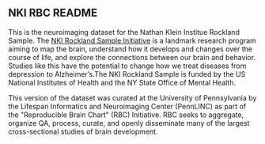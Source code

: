 ## NKI RBC README
This is the neuroimaging dataset for the Nathan Klein Institue Rockland Sample. The [NKI Rockland Sample Initiative](https://www.nki.rfmh.org/content/rockland-sample) 
is a landmark research program aiming to map the brain, understand how it develops and changes over the course of life, 
and explore the connections between our brain and behavior.  Studies like this have the potential to change how we 
treat diseases from depression to Alzheimer’s.The NKI Rockland Sample is funded by the 
US National Institutes of Health and the NY State Office of Mental Health. 

This version of the dataset was curated at the University of Pennsylvania by the Lifespan Informatics 
and Neuroimaging Center (PennLINC) as part of the "Reproducible Brain Chart" (RBC) Initiative. RBC seeks to aggregate, 
organize QA, process, curate, and openly disseminate many of the largest cross-sectional studies of brain development.
